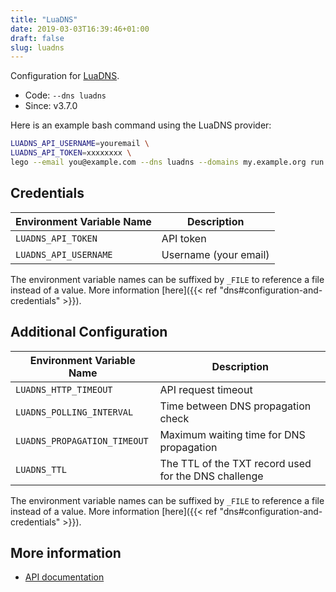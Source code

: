 ```yaml
---
title: "LuaDNS"
date: 2019-03-03T16:39:46+01:00
draft: false
slug: luadns
---
```


<!-- THIS DOCUMENTATION IS AUTO-GENERATED. PLEASE DO NOT EDIT. -->
<!-- providers/dns/luadns/luadns.toml -->
<!-- THIS DOCUMENTATION IS AUTO-GENERATED. PLEASE DO NOT EDIT. -->


Configuration for [LuaDNS](https://luadns.com).


<!--more-->

- Code: `--dns luadns`
- Since: v3.7.0


Here is an example bash command using the LuaDNS provider:

```bash
LUADNS_API_USERNAME=youremail \
LUADNS_API_TOKEN=xxxxxxxx \
lego --email you@example.com --dns luadns --domains my.example.org run
```




## Credentials

| Environment Variable Name | Description |
|-----------------------|-------------|
| `LUADNS_API_TOKEN` | API token |
| `LUADNS_API_USERNAME` | Username (your email) |

The environment variable names can be suffixed by `_FILE` to reference a file instead of a value.
More information [here]({{< ref "dns#configuration-and-credentials" >}}).


## Additional Configuration

| Environment Variable Name | Description |
|--------------------------------|-------------|
| `LUADNS_HTTP_TIMEOUT` | API request timeout |
| `LUADNS_POLLING_INTERVAL` | Time between DNS propagation check |
| `LUADNS_PROPAGATION_TIMEOUT` | Maximum waiting time for DNS propagation |
| `LUADNS_TTL` | The TTL of the TXT record used for the DNS challenge |

The environment variable names can be suffixed by `_FILE` to reference a file instead of a value.
More information [here]({{< ref "dns#configuration-and-credentials" >}}).




## More information

- [API documentation](https://luadns.com/api.html)

<!-- THIS DOCUMENTATION IS AUTO-GENERATED. PLEASE DO NOT EDIT. -->
<!-- providers/dns/luadns/luadns.toml -->
<!-- THIS DOCUMENTATION IS AUTO-GENERATED. PLEASE DO NOT EDIT. -->
